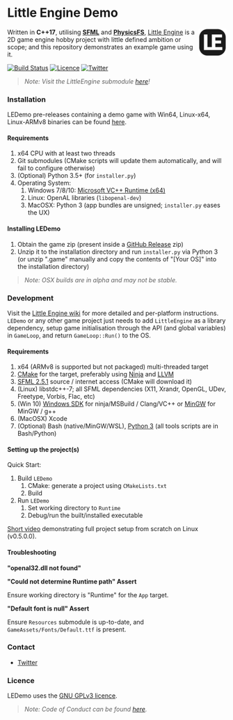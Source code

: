# Little Engine Demo

<img align="right" src="https://github.com/karnkaul/LEDemo/blob/master/LEDemo/Resources/Icon.png" width="64" />

Written in **C++17**, utilising [**SFML**](https://www.sfml-dev.org/) and [**PhysicsFS**](https://icculus.org/physfs/), [Little Engine](https://github.com/karnkaul/LittleEngine) is a 2D game engine hobby project with little defined ambition or scope; and this repository demonstrates an example game using it.

[![Build Status](https://travis-ci.org/karnkaul/LittleEngine.svg?branch=master)](https://travis-ci.org/karnkaul/LEDemo) [![Licence](https://img.shields.io/github/license/karnkaul/LEDemo)](LICENSE) [![Twitter](https://img.shields.io/twitter/url/https/karnkaul?label=Follow&style=social)](https://twitter.com/KarnKaul)

>*Note: Visit the LittleEngine submodule [here](https://github.com/karnkaul/LittleEngine)!*

### Installation
LEDemo pre-releases containing a demo game with Win64, Linux-x64, Linux-ARMv8 binaries can be found [here](https://github.com/karnkaul/LEDemo/releases).

#### Requirements
1. x64 CPU with at least two threads
1. Git submodules (CMake scripts will update them automatically, and will fail to configure otherwise)
1. (Optional) Python 3.5+ (for `installer.py`)
1. Operating System:
    1. Windows 7/8/10: [Microsoft VC++ Runtime (x64)](https://support.microsoft.com/en-us/help/2977003/the-latest-supported-visual-c-downloads)
    1. Linux: OpenAL libraries (`libopenal-dev`)
    1. MacOSX: Python 3 (app bundles are unsigned; `installer.py` eases the UX)

#### Installing LEDemo
1. Obtain the game zip (present inside a [GitHub Release](https://github.com/karnkaul/LEDemo/releases) zip)
1. Unzip it to the installation directory and run `installer.py` via Python 3 (or unzip ".game" manually and copy the contents of "[Your OS]" into the installation directory)

> *Note: OSX builds are in alpha and may not be stable.*

### Development
Visit the [Little Engine wiki](https://github.com/karnkaul/LittleEngine/wiki/Development) for more detailed and per-platform instructions. `LEDemo` or any other game project just needs to add `LittleEngine` as a library dependency, setup game initialisation through the API (and global variables) in `GameLoop`, and return `GameLoop::Run()` to the OS.

#### Requirements
1. x64 (ARMv8 is supported but not packaged) multi-threaded target
1. [CMake](https://cmake.org/download/) for the target, preferably using [Ninja](https://ninja-build.org/) and [LLVM](https://llvm.org/)
1. [SFML 2.5.1](https://www.sfml-dev.org/download/sfml/2.5.1/) source / internet access (CMake will download it)
1. (Linux) libstdc++-7; all SFML dependencies (X11, Xrandr, OpenGL, UDev, Freetype, Vorbis, Flac, etc)
1. (Win 10) [Windows SDK](https://developer.microsoft.com/en-us/windows/downloads/windows-10-sdk) for ninja/MSBuild / Clang/VC++ or [MinGW](http://www.mingw.org/) for MinGW / g++
1. (MacOSX) Xcode
1. (Optional) Bash (native/MinGW/WSL), [Python 3](https://www.python.org/downloads/) (all tools scripts are in Bash/Python)

#### Setting up the project(s)
Quick Start:
1. Build `LEDemo`
    1. CMake: generate a project using `CMakeLists.txt`
    1. Build
1. Run `LEDemo`
    1. Set working directory to `Runtime`
    1. Debug/run the built/installed executable

[Short video](https://youtu.be/wwEubcOixGE) demonstrating full project setup from scratch on Linux (v0.5.0.0).

#### Troubleshooting
**"openal32.dll not found"**

**"Could not determine Runtime path" Assert**

Ensure working directory is "Runtime" for the `App` target.

**"Default font is null" Assert**

Ensure `Resources` submodule is up-to-date, and `GameAssets/Fonts/Default.ttf` is present.

### Contact

* [Twitter](https://twitter.com/KarnKaul)

### Licence
LEDemo uses the [GNU GPLv3 licence](LICENSE).

>*Note: Code of Conduct can be found [here](CODE_OF_CONDUCT).*
